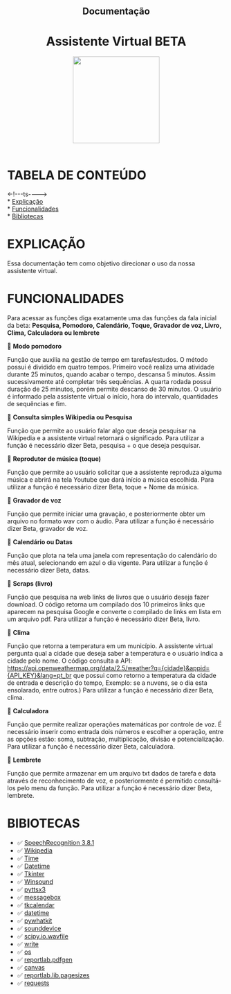 <h2 align = "center">
    Documentação
<h4/>

<h1 align = "center"> Assistente Virtual BETA </h1>

<div align="center">
<img src="https://user-images.githubusercontent.com/102003274/160285282-b3d220d2-bf73-4aba-9c86-74a6a4b640b0.png" width="200px" />
</div>

<br>

# TABELA DE CONTEÚDO
<-!---ts----> <br>
    * [Explicação](#Explicação) <br>
    * [Funcionalidades](#Funcionalidades) <br>
    * [Bibliotecas](#Bibliotecas) <br>



# EXPLICAÇÃO

Essa documentação tem como objetivo direcionar o uso da nossa assistente virtual.


# FUNCIONALIDADES

Para acessar as funções diga exatamente uma das funções da fala inicial da beta:
**Pesquisa, Pomodoro, Calendário, Toque, Gravador de voz, Livro, Clima, Calculadora ou lembrete**

📌 **Modo pomodoro**
    
Função que auxilia na gestão de tempo em tarefas/estudos. O método possui é dividido em quatro tempos. Primeiro você realiza uma atividade durante 25 minutos, quando acabar o tempo, descansa 5 minutos. Assim sucessivamente até completar três sequências. A quarta rodada possui duração de 25 minutos, porém permite descanso de 30 minutos. O usuário é informado pela assistente virtual o início, hora do intervalo, quantidades de sequências e fim.

📌 **Consulta simples Wikipedia ou Pesquisa**
    
Função que permite ao usuário falar algo que deseja pesquisar na Wikipedia e a assistente virtual retornará o significado. Para utilizar a função é necessário dizer Beta, pesquisa + o que deseja pesquisar.

📌 **Reprodutor de música (toque)**
    
Função que permite ao usuário solicitar que a assistente reproduza alguma música e abrirá na tela Youtube que dará início a música escolhida. Para utilizar a função é necessário dizer Beta, toque + Nome da música.

📌 **Gravador de voz**
    
Função que permite iniciar uma gravação, e posteriormente obter um arquivo no formato wav com o áudio. Para utilizar a função é necessário dizer Beta, gravador de voz.

📌 **Calendário ou Datas**
    
Função que plota na tela uma janela com representação do calendário do mês atual, selecionando em azul o dia vigente. Para utilizar a função é necessário dizer Beta, datas.

📌 **Scraps (livro)**
    
Função que pesquisa na web links de livros que o usuário deseja fazer download. O código retorna um compilado dos 10 primeiros links que aparecem na pesquisa Google e converte o compilado de links em lista em um arquivo pdf. Para utilizar a função é necessário dizer Beta, livro.

📌 **Clima**
    
Função que retorna a temperatura em um município. A assistente virtual pergunta qual a cidade que deseja saber a temperatura e o usuário indica a cidade pelo nome. O código consulta a API: https://api.openweathermap.org/data/2.5/weather?q={cidade}&appid={API_KEY}&lang=pt_br que possui como retorno a temperatura da cidade de entrada e descrição do tempo, Exemplo: se a nuvens, se o dia esta ensolarado, entre outros.) Para utilizar a função é necessário dizer Beta, clima.

📌 **Calculadora**
    
Função que permite realizar operações matemáticas por controle de voz. É necessário inserir como entrada dois números e escolher a operação, entre as opções estão: soma, subtração, multiplicação, divisão e potencialização. Para utilizar a função é necessário dizer Beta, calculadora.

📌 **Lembrete**
    
Função que permite armazenar em um arquivo txt dados de tarefa e data através de reconhecimento de voz, e posteriormente é permitido consultá-los pelo menu da função. Para utilizar a função é necessário dizer Beta, lembrete.


# BIBIOTECAS

- ✅ [SpeechRecognition 3.8.1](https://pypi.org/project/SpeechRecognition/)
- ✅ [Wikipedia](https://pypi.org/project/wikipedia/)
- ✅ [Time](https://pypi.org/project/time/)
- ✅ [Datetime](https://pypi.org/project/DateTime/)
- ✅ [Tkinter](https://pypi.org/project/tk-tools/)
- ✅ [Winsound](https://pypi.org/project/wav-win-sound/)
- ✅ [pyttsx3](https://pypi.org/project/pyttsx3/)
- ✅ [messagebox](https://pypi.org/project/PyMsgBox/)
- ✅ [tkcalendar](https://pypi.org/project/tkcalendar/)
- ✅ [datetime](https://pypi.org/project/DateTime/)
- ✅ [pywhatkit](https://pypi.org/project/pywhatkit/)
- ✅ [sounddevice](https://pypi.org/project/sounddevice/)
- ✅ [scipy.io.wavfile](https://pypi.org/project/scipy/)
- ✅ [write](https://pypi.org/project/write/)
- ✅ [os](https://pypi.org/project/os-sys/)
- ✅ [reportlab.pdfgen](https://pypi.org/project/reportlab/)
- ✅ [canvas](https://pypi.org/project/canvas/)
- ✅ [reportlab.lib.pagesizes](https://pypi.org/project/reportlab/)
- ✅ [requests](https://pypi.org/project/requests/)


